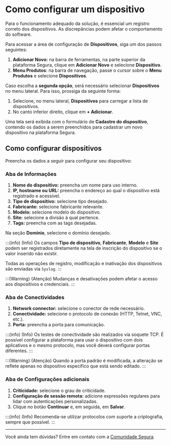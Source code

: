 # Como configurar um dispositivo

Para o funcionamento adequado da solução, é essencial um registro correto dos dispositivos. As discrepâncias podem afetar o comportamento do software.

Para acessar a área de configuração de **Dispositivos**, siga um dos passos seguintes:

1. **Adicionar Novo:** na barra de ferramentas, na parte superior da plataforma Segura, clique em **Adicionar Novo** e selecione **Dispositivo**.
2. **Menu Produtos**: na barra de navegação, passe o cursor sobre o **Menu Produtos** e selecione **Dispositivos**.

Caso escolha a **segunda opção**, será necessário selecionar **Dispositivos** no menu lateral. Para isso, prossiga da seguinte forma:

1. Selecione, no menu lateral, **Dispositivos** para carregar a lista de dispositivos. 
2. No canto inferior direito, clique em **+ Adicionar**.

Uma tela será exibida com o formulário  de **Cadastro do dispositivo**, contendo os dados a serem preenchidos para cadastrar um novo dispositivo na plataforma Segura.

## Como configurar dispositivos

Preencha os dados a seguir para configurar seu dispositivo:

### Aba de Informações

1. **Nome do dispositivo:** preencha um nome para uso interno.
2. **IP, hostname ou URL:** preencha o endereço ao qual o dispositivo está registrado e acessível.
3. **Tipo de dispositivo:** selecione tipo desejado.
4. **Fabricante:** selecione fabricante relevante.
5. **Modelo:** selecione modelo do dispositivo.
6. **Site:** selecione a divisão à qual pertence.
7. **Tags:** preencha com as tags desejadas.

Na seção **Domínio**, selecione o domínio desejado.

:::(info) (Info)
Os campos **Tipo de dispositivo**, **Fabricante**, **Modelo** e **Site** podem ser registrados diretamente na tela de inscrição do dispositivo se o valor inserido não existir.

Todas as operações de registro, modificação e inativação dos dispositivos são enviadas via `Syslog`.
:::

:::(Warning) (Atenção)
Mudanças e desativações podem afetar o acesso aos dispositivos e credenciais.
:::

### Aba de Conectividades

1. **Network connector:** selecione o conector de rede necessário.
2. **Conectividade:** selecione o protocolo de conexão (HTTP, Telnet, VNC, etc.).
3. **Porta:** preencha a porta para comunicação.

:::(info) (Info)
Os testes de conectividade são realizados via soquete TCP. É possível configurar a plataforma para usar o dispositivo com dois aplicativos e o mesmo protocolo, mas você deverá configurar portas diferentes.
:::

:::(Warning) (Atenção)
Quando a porta padrão é modificada, a alteração se reflete apenas no dispositivo específico que está sendo editado.
:::

### Aba de Configurações adicionais

1. **Criticidade:** selecione o grau de criticidade.
2. **Configuração de sessão remota:** adicione expressões regulares para lidar com autenticações personalizadas.
3. Clique no botão **Continuar** e, em seguida, em **Salvar**.

:::(info) (Info)
Recomenda-se utilizar protocolos com suporte a criptografia, sempre que possível.
:::

***

Você ainda tem dúvidas? Entre em contato com a [Comunidade Segura](https://community.Segura.io).